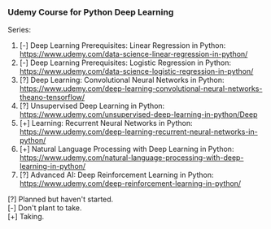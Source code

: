 ### Udemy Course for Python Deep Learning

Series:
1. [-] Deep Learning Prerequisites: Linear Regression in Python: https://www.udemy.com/data-science-linear-regression-in-python/
2. [-] Deep Learning Prerequisites: Logistic Regression in Python: https://www.udemy.com/data-science-logistic-regression-in-python/
3. [?] Deep Learning: Convolutional Neural Networks in Python: https://www.udemy.com/deep-learning-convolutional-neural-networks-theano-tensorflow/
4. [?] Unsupervised Deep Learning in Python: https://www.udemy.com/unsupervised-deep-learning-in-python/Deep
5. [+] Learning: Recurrent Neural Networks in Python: https://www.udemy.com/deep-learning-recurrent-neural-networks-in-python/
6. [+] Natural Language Processing with Deep Learning in Python: https://www.udemy.com/natural-language-processing-with-deep-learning-in-python/
7. [?] Advanced AI: Deep Reinforcement Learning in Python: https://www.udemy.com/deep-reinforcement-learning-in-python/


[?] Planned but haven't started. <br>
[-] Don't plant to take. <br>
[+] Taking. <br>
